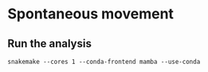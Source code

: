 # Spontaneous movement

## Run the analysis

```shell
snakemake --cores 1 --conda-frontend mamba --use-conda
```
